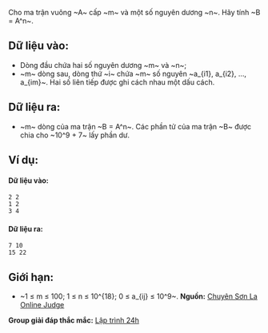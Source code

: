 Cho ma trận vuông ~A~ cấp ~m~ và một số nguyên dương ~n~. Hãy tính ~B = A^n~.

## Dữ liệu vào:
- Dòng đầu chứa hai số nguyên dương ~m~ và ~n~;
- ~m~ dòng sau, dòng thứ ~i~ chứa ~m~ số nguyên ~a_{i1}, a_{i2}, …, a_{im}~. Hai số liên tiếp được ghi cách nhau một dấu cách.

## Dữ liệu ra:
- ~m~ dòng của ma trận ~B = A^n~. Các phần tử của ma trận ~B~ được chia cho ~10^9 + 7~ lấy phần dư.

## Ví dụ:
#### Dữ liệu vào:
```
2 2
1 2
3 4
```

#### Dữ liệu ra:
```
7 10
15 22
```

## Giới hạn:
- ~1 ≤ m ≤ 100; 1 ≤ n ≤ 10^{18}; 0 ≤ a_{ij} ≤ 10^9~.
**Nguồn:** [Chuyên Sơn La Online Judge](http://csloj.ddns.net/)

**Group giải đáp thắc mắc:** [Lập trình 24h](https://www.facebook.com/groups/1386904321519984)